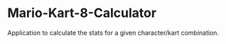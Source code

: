 # Mario-Kart-8-Calculator
 Application to calculate the stats for a given character/kart combination.
